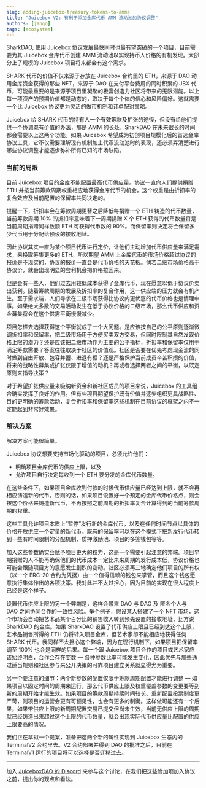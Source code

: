 ```yaml
---
slug: adding-juicebox-treasury-tokens-to-amms
title: "Juicebox V2: 有利于添加金库代币 AMM 流动池的协议调整"
authors: [jango]
tags: [ecosystem]
---
```


SharkDAO, 使用 Juicebox 协议发展最快同时也最有望突破的一个项目，目前需要为其 Juicebox 金库代币创建 AMM 流动池以实现持币人价格的有机发现。大部分上了规模的 Juicebox 项目将来都会有这个需求。

SHARK 代币的价值不仅来源于存放在 Juicebox 合约里的 ETH，来源于 DAO 动用金库资金获得的那些 NFT，来源于 DAO 在支付平台费用的同时积累的 JBX 代币，可能最重要的是来源于项目里凝聚的极富创造力社区将带来的无限潜能。以上每一项资产的预期价值都是动态的，取决于每个个体的信心和风险偏好。这就需要一个比 Juicebox 协议更为灵活的做市机制和订单配对策略。

Juicebox 给 SHARK 代币的持有人一个有效筹款及扩张的途径，但没有给他们提供一个协调既有价值的办法，那是 AMM 的长处。SharkDAO 在未来很长的时间都会需要以上这两个功能。如果 Juicebox 希望成为初创项目规模化后的首选金库协议工具，它不仅需要理解现有机制加上代币流动池时的表现，还必须弄清楚进行哪些协议调整才能逐步弥补所有已知的市场缺陷。

### 当前的局限

目前 Juicebox 项目的金库不能配置最高代币供应量。协议一直向人们提供捐赠 ETH 并按当前筹款周期权重相应地获得金库代币的机会，这个权重是由折扣率的复合效应及当前配置的保留率共同决定的。

提醒一下，折扣率会在筹款周期更替之后降低每捐赠一个 ETH 铸造的代币数量，当前筹款周期 10% 的折扣率意味着下一周期捐赠 X 个 ETH 获得的代币数量将是当前周期捐赠同样数额 ETH 可获得代币数的 90%。而保留率则决定将会保留多少代币用于分配给预设的接收地址。

因此协议其实一直为某个项目代币进行定价，让他们主动增加代币供应量来满足需求，来换取筹集更多的 ETH。所以期望 AMM 上金库代币的市场价格超过协议的报价是不现实的，协议的报价一直会是代币价格的天花板。倘若二级市场价格高于协议价，就会出现明显的套利机会把价格拉回来。

但是会有一些人，他们过去用较低成本获得了金库代币，现在愿意以低于协议价卖出获利。随着筹款周期的发展及折扣率的复合作用，这一供应端的压力就会有机产生。至于需求端，人们寻求在二级市场获得比协议内更优惠的代币价格也是情理中事。如果绝大多数的交易活动发生在低于协议价格的二级市场，那么代币供应和资金募集将会在这个供需平衡慢慢减少。

项目怎样去选择获得这个平衡就成了一个大问题。是应该按自己的公平原则逐渐微调折扣率和保留率，把二级市场用于方便买卖双方交易，但同时限制其自然发现价格上限的潜力？还是应该把二级市场作为主要的公平指标，折扣率和保留率仅用于满足筹款需要？答案往往取决于社区的价值观。社区是否要在优先考虑现金流的同时做到自由开放、包容并蓄、进退有据？还是严格保护当前成员辛苦积攒的价值，将来的战略性募集或扩张仅限于增值的动机？再或者选择两者之间的平衡，以既定原则来指导决策？

对于希望扩张供应量来吸纳新资金和新社区成员的项目来说，Juicebox 的工具组合确实发挥了良好的作用。但有些项目期望保护既有价值并逐步组织更具战略性、目的更明确的筹款活动，复合折扣率和保留率这些机制在目前协议的框架之内不一定能起到非常好效果。

### 解决方案

解决方案可能很简单。

Juicebox 协议想要支持市场化驱动的项目，必须允许他们：

- 明确项目金库代币的供应上限，以及
- 允许项目自行决定每收到一个 ETH 要分发的金库代币数量。

在这些条件下，如果项目金库收到付款的时候代币供应量已经达到上限，就不会再相应铸造新的代币。否则的话，如果项目设置好一个预定的金库代币价格点，则会按这个价格来铸造新代币，不再按照之前周期的折扣率复合计算得到的当前筹款周期的权重。

这些工具允许项目本质上“暂停”发行新的金库代币，以及在任何时间节点以具体的价格开放供应一个定量的新代币。既有的保留率可以在这个模式下把新发行代币转到一些有时间限制的分配机制、质押激励池、项目的多签钱包等等。

加入这些参数确实会赋予项目更大的权力，这是一个需要引起注意的弊端。项目早期捐赠的人不能再确保他们的代币成本一定比未来周期的发行成本低，协议价格也可能会跟随项目方的意愿发生剧烈的变动。社区必须再三地确定他们项目的所有权（以一个 ERC-20 合约为凭据）由一个值得信赖的钱包来掌管，而且这个钱包愿意执行集体作出的各项决策。我对此并不太过担心，因为目前的实现在很大程度上已经是这个样子。

设置代币供应上限的另一个弊端是，这样会带来 DAO 与 DAO 及 匿名个人与 DAO 之间协同合作的一致性风险。举个例子，假设某人搭建了一个 NFT 市场，这个市场会自动把艺术品某个百分比的销售收入转到预先设置的接收地址，比方说 SharkDAO 的金库。如果 SharkDAO 设置了代币供应上限且已经到达这个上限，艺术品销售所得的 ETH 仍将转入项目金库，但艺术家却不能相应地获得任何 SHARK 代币。我同样不太担心这个弊端，因为在现行机制下，如果项目把保留率调至 100% 也会是同样的后果。每一个跟 Juicebox 项目合作的项目或艺术家应该始终明白，合作会存在变数 — 各种参数比率可能发生变化，因此优先与那些通过适当规则和社区参与来公开决策的可靠项目建立关系就显得尤为重要。

另一个要注意的细节：两个新参数的配置仅限于筹款周期配置才能进行调整 — 如果项目以固定时间的周期来运行，那么代币供应上限及权重覆盖参数的变更要等到新的周期开始才能生效。如果项目的筹款周期持续时间较长、重新配置投票制度更严苛，则项目的运营会更有可预见性，也会有更多的制衡。这样做可能还有一个后果，如果带供应上限的新周期配置交易已提交但尚未生效，当前无供应上限的周期就已经铸造出来超过这个上限的代币数量，就会出现实际代币供应量比配置的供应上限要高的情况。

我们正在草拟一个提案，准备把这两个新的属性实现到 Juicebox 生态内的 TerminalV2 合约里去。V2 合约部署并得到 DAO 的批准之后，目前在 TerminalV1 运行的项目将可以选择是否迁移过去。



***

加入 [JuiceboxDAO 的 Discord](https://discord.gg/qckstafRcs) 来参与这个讨论，在我们把这些附加项加入协议之前，提出你的观点和看法。
